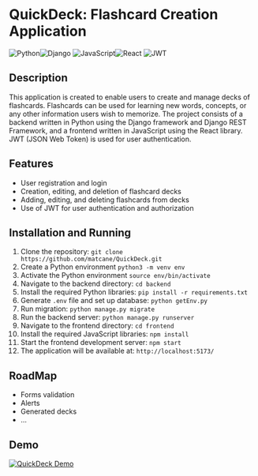 # QuickDeck: Flashcard Creation Application 
![Python](https://img.shields.io/badge/Python-3776AB?style=for-the-badge&logo=python&logoColor=white)![Django](https://img.shields.io/badge/Django-092E20?style=for-the-badge&logo=django&logoColor=white)
![JavaScript](https://img.shields.io/badge/JavaScript-F7DF1E?style=for-the-badge&logo=JavaScript&logoColor=white)![React](https://img.shields.io/badge/React-20232A?style=for-the-badge&logo=react&logoColor=61DAFB)
![JWT](https://img.shields.io/badge/json%20web%20tokens-323330?style=for-the-badge&logo=json-web-tokens&logoColor=pink)

## Description
This application is created to enable users to create and manage decks of flashcards. Flashcards can be used for learning new words, concepts, or any other information users wish to memorize. The project consists of a backend written in Python using the Django framework and Django REST Framework, and a frontend written in JavaScript using the React library. JWT (JSON Web Token) is used for user authentication.

## Features
- User registration and login
- Creation, editing, and deletion of flashcard decks
- Adding, editing, and deleting flashcards from decks
- Use of JWT for user authentication and authorization

## Installation and Running
1. Clone the repository: `git clone https://github.com/matcane/QuickDeck.git`
2. Create a Python environment `python3 -m venv env`
3. Activate the Python environment `source env/bin/activate`
4. Navigate to the backend directory: `cd backend`
5. Install the required Python libraries: `pip install -r requirements.txt`
6. Generate `.env` file and set up database: `python getEnv.py`
7. Run migration: `python manage.py migrate`
8. Run the backend server: `python manage.py runserver`
9. Navigate to the frontend directory: `cd frontend`
10. Install the required JavaScript libraries: `npm install`
11. Start the frontend development server: `npm start`
12. The application will be available at: `http://localhost:5173/`

## RoadMap
- Forms validation
- Alerts
- Generated decks
- ...

## Demo

[![QuickDeck Demo](http://img.youtube.com/vi/YpssYXzASfc/0.jpg)](http://www.youtube.com/watch?v=YpssYXzASfc "QuickDeck Demo")